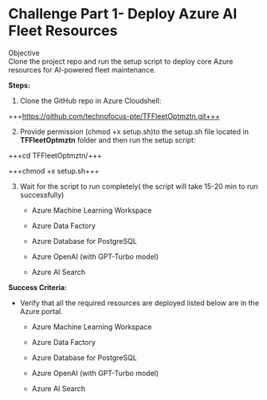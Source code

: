 # Challenge Part 1- Deploy Azure AI Fleet Resources

Objective  
Clone the project repo and run the setup script to deploy core Azure
resources for AI-powered fleet maintenance.

**Steps:**

1.  Clone the GitHub repo in Azure Cloudshell:

+++https://github.com/technofocus-pte/TFFleetOptmztn.git+++

2.  Provide permission (chmod +x setup.sh)to the setup.sh file located
    in **TFFleetOptmztn**  folder and then run the setup script:

+++cd TFFleetOptmztn/+++

+++chmod +x setup.sh+++

3.  Wait for the script to run completely( the script will take 15-20
    min to run successfully)

    - Azure Machine Learning Workspace

    - Azure Data Factory

    - Azure Database for PostgreSQL

    - Azure OpenAI (with GPT-Turbo model)

    - Azure AI Search

**Success Criteria:**

- Verify that all the required resources are deployed listed below are
  in the Azure portal.

  - Azure Machine Learning Workspace

  - Azure Data Factory

  - Azure Database for PostgreSQL

  - Azure OpenAI (with GPT-Turbo model)

  - Azure AI Search


